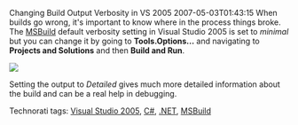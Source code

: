 Changing Build Output Verbosity in VS 2005
2007-05-03T01:43:15
When builds go wrong, it's important to know where in the process things broke. The [MSBuild](http://msdn2.microsoft.com/en-us/library/wea2sca5(VS.80).aspx) default verbosity setting in Visual Studio 2005 is set to _minimal_ but you can change it by going to **Tools.Options...** and navigating to **Projects and Solutions** and then **Build and Run**.

![](http://www.myotherdrive.com/public/blueonion/Blog/vsbuildoptions.png)

Setting the output to _Detailed_ gives much more detailed information about the build and can be a real help in debugging.

Technorati tags: [Visual Studio 2005](http://technorati.com/tags/Visual%20Studio%202005), [C#](http://technorati.com/tags/C#), [.NET](http://technorati.com/tags/.NET), [MSBuild](http://technorati.com/tags/MSBuild)
